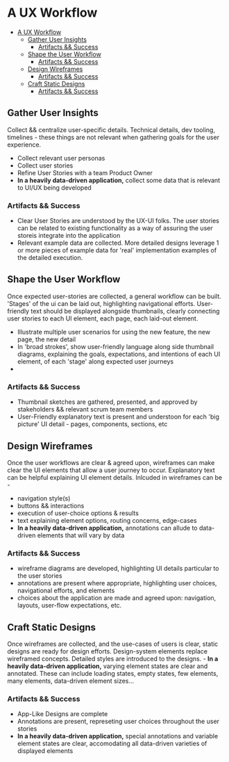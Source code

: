 # A UX Workflow

- [A UX Workflow](#a-ux-workflow)
  - [Gather User Insights](#gather-user-insights)
    - [Artifacts && Success](#artifacts--success)
  - [Shape the User Workflow](#shape-the-user-workflow)
    - [Artifacts && Success](#artifacts--success-1)
  - [Design Wireframes](#design-wireframes)
    - [Artifacts && Success](#artifacts--success-2)
  - [Craft Static Designs](#craft-static-designs)
    - [Artifacts && Success](#artifacts--success-3)

## Gather User Insights

Collect && centralize user-specific details. Technical details, dev tooling, timelines - these things are not relevant when gathering goals for the user experience.

- Collect relevant user personas
- Collect user stories
- Refine User Stories with a team Product Owner
- **In a heavily data-driven application,** collect some data that is relevant to UI/UX being developed

### Artifacts && Success

- Clear User Stories are understood by the UX-UI folks. The user stories can be related to existing functionality as a way of assuring the user storeis integrate into the application
- Relevant example data are collected. More detailed designs leverage 1 or more pieces of example data for 'real' implementation examples of the detailed execution.

## Shape the User Workflow

Once expected user-stories are collected, a general workflow can be built. 'Stages' of the ui can be laid out, highlighting navigational efforts. User-friendly text should be displayed alongside thumbnails, clearly connecting user stories to each UI element, each page, each laid-out element.

- Illustrate multiple user scenarios for using the new feature, the new page, the new detail
- In 'broad strokes', show user-friendly language along side thumbnail diagrams, explaining the goals, expectations, and intentions of each UI element, of each 'stage' along expected user journeys
-

### Artifacts && Success

- Thumbnail sketches are gathered, presented, and approved by stakeholders && relevant scrum team members
- User-Friendly explanatory text is present and understoon for each 'big picture' UI detail - pages, components, sections, etc

## Design Wireframes

Once the user workflows are clear & agreed upon, wireframes can make clear the UI elements that allow a user journey to occur. Explanatory text can be helpful explaining UI element details. Inlcuded in wireframes can be -

- navigation style(s)
- buttons && interactions
- execution of user-choice options & results
- text explaining element options, routing concerns, edge-cases
- **In a heavily data-driven application,** annotations can allude to data-driven elements that will vary by data

### Artifacts && Success

- wireframe diagrams are developed, highlighting UI details particular to the user stories
- annotations are present where appropriate, highlighting user choices, navigational efforts, and elements
- choices about the application are made and agreed upon: navigation, layouts, user-flow expectations, etc.

## Craft Static Designs

Once wireframes are collected, and the use-cases of users is clear, static designs are ready for design efforts. Design-system elements replace wireframed concepts. Detailed styles are introduced to the designs. - **In a heavily data-driven application,** varying element states are clear and annotated. These can include loading states, empty states, few elements, many elements, data-driven element sizes...

### Artifacts && Success

- App-Like Designs are complete
- Annotations are present, represeting user choices throughout the user stories
- **In a heavily data-driven application,** special annotations and variable element states are clear, accomodating all data-driven varieties of displayed elements
